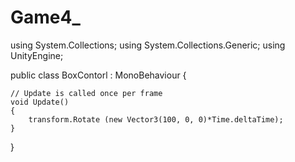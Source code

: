 # Game4_
using System.Collections;
using System.Collections.Generic;
using UnityEngine;

public class BoxContorl : MonoBehaviour
{

    // Update is called once per frame
    void Update()
    {
        transform.Rotate (new Vector3(100, 0, 0)*Time.deltaTime);
    }
}
